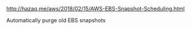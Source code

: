 
http://hazaq.me/aws/2018/02/15/AWS-EBS-Snapshot-Scheduling.html


Automatically purge old EBS snapshots

